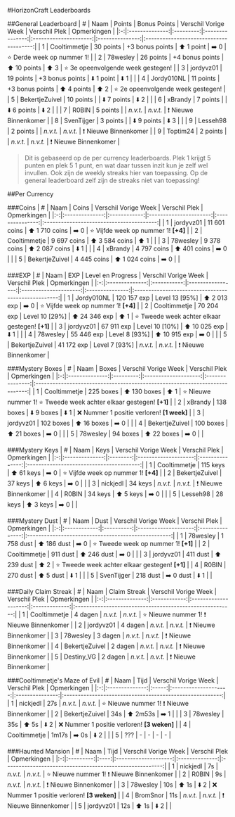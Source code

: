#HorizonCraft Leaderboards

##General Leaderboard
| # |      Naam      |   Points  |   Bonus Points  |  Verschil Vorige Week |  Verschil Plek  |               Opmerkingen              |
|:-:|:--------------:|:---------:|:---------------:|:---------------------:|:---------------:|:--------------------------------------:|
| 1 |  Cooltimmetje  | 30 points | +3 bonus points |   :arrow_up: 1 point  | :arrow_right: 0 |     :star: Derde week op nummer 1!    |
| 2 |    78wesley    | 26 points | +4 bonus points |  :arrow_up: 10 points |   :arrow_up: 3  | :star: 3e opeenvolgende week gestegen! |
| 3 |    jordyvz01   | 19 points | +3 bonus points |  :arrow_down: 1 point |  :arrow_down: 1 |                                        |
| 4 |   Jordy010NL   | 11 points | +3 bonus points |  :arrow_up: 4 points  |   :arrow_up: 2  | :star: 2e opeenvolgende week gestegen! |
| 5 | BekertjeZuivel | 10 points |                 | :arrow_down: 7 points |  :arrow_down: 2 |                                        |
| 6 |     xBrandy    |  7 points |                 | :arrow_down: 6 points |  :arrow_down: 2 |                                        |
| 7 |      R0BIN     |  5 points |                 |        *n.v.t.*       |     *n.v.t.*    |    :exclamation: Nieuwe Binnenkomer    |
| 8 |   SvenTijger   |  3 points |                 | :arrow_down: 9 points |  :arrow_down: 3 |                                        |
| 9 |    Lesseh98    |  2 points |                 |        *n.v.t.*       |     *n.v.t.*    |    :exclamation: Nieuwe Binnenkomer    |
| 9 |    Toptim24    |  2 points |                 |        *n.v.t.*       |     *n.v.t.*    |    :exclamation: Nieuwe Binnenkomer    |

> Dit is gebaseerd op de per currency leaderboards. 
> Plek 1 krijgt 5 punten en plek 5 1 punt, en wat daar tussen inzit kun je zelf wel invullen.
> Ook zijn de weekly streaks hier van toepassing. Op de general leaderboard zelf zijn de streaks niet van toepassing!

##Per Currency

###Coins
| # |      Naam      |     Coins    |  Verschil Vorige Week  |  Verschil Plek  |                Opmerkingen               |
|:-:|:--------------:|:------------:|:----------------------:|:---------------:|:----------------------------------------:|
| 1 |    jordyvz01   | 11 601 coins | :arrow_up: 1 710 coins | :arrow_right: 0 | :star: Vijfde week op nummer 1! **[+4]** |
| 2 |  Cooltimmetje  |  9 697 coins | :arrow_up: 3 584 coins |   :arrow_up: 1  |                                          |
| 3 |    78wesley    |  9 378 coins | :arrow_up: 2 087 coins |  :arrow_down: 1 |                                          |
| 4 |     xBrandy    |  4 797 coins |  :arrow_up: 401 coins  | :arrow_right: 0 |                                          |
| 5 | BekertjeZuivel |  4 445 coins | :arrow_up: 1 024 coins | :arrow_right: 0 |                                          |

###EXP
| # |      Naam      |     EXP     | Level en Progress |  Verschil Vorige Week |  Verschil Plek  |                     Opmerkingen                     |
|:-:|:--------------:|:-----------:|:-----------------:|:---------------------:|:---------------:|:---------------------------------------------------:|
| 1 |   Jordy010NL   | 120 157 exp |   Level 13 [95%]  |  :arrow_up: 2 013 exp | :arrow_right: 0 |       :star: Vijfde week op nummer 1! **[+4]**      |
| 2 |  Cooltimmetje  |  70 204 exp |   Level 10 [29%]  | :arrow_up: 24 346 exp |   :arrow_up: 1  | :star: Tweede week achter elkaar gestegen! **[+1]** |
| 3 |    jordyvz01   |  67 911 exp |   Level 10 [10%]  | :arrow_up: 10 025 exp |  :arrow_down: 1 |                                                     |
| 4 |    78wesley    |  55 446 exp |   Level 8 [93%]   | :arrow_up: 10 915 exp | :arrow_right: 0 |                                                     |
| 5 | BekertjeZuivel |  41 172 exp |   Level 7 [93%]   |        *n.v.t.*       |     *n.v.t.*    |           :exclamation: Nieuwe Binnenkomer          |

###Mystery Boxes
| # |      Naam      |   Boxes   | Verschil Vorige Week |  Verschil Plek  |                                 Opmerkingen                                 |
|:-:|:--------------:|:---------:|:--------------------:|:---------------:|:---------------------------------------------------------------------------:|
| 1 |  Cooltimmetje  | 225 boxes | :arrow_up: 130 boxes |   :arrow_up: 1  | :star: Nieuwe nummer 1! :star: Tweede week achter elkaar gestegen! **[+1]** |
| 2 |     xBrandy    | 138 boxes | :arrow_down: 9 boxes |  :arrow_down: 1 |                 :x: Nummer 1 positie verloren! **[1 week]**                 |
| 3 |    jordyvz01   | 102 boxes |  :arrow_up: 16 boxes | :arrow_right: 0 |                                                                             |
| 4 | BekertjeZuivel | 100 boxes |  :arrow_up: 21 boxes | :arrow_right: 0 |                                                                             |
| 5 |    78wesley    |  94 boxes |  :arrow_up: 22 boxes | :arrow_right: 0 |                                                                             |

###Mystery Keys
| # |      Naam      |   Keys   | Verschil Vorige Week |  Verschil Plek  |                Opmerkingen               |
|:-:|:--------------:|:--------:|:--------------------:|:---------------:|:----------------------------------------:|
| 1 |  Cooltimmetje  | 115 keys |  :arrow_up: 61 keys  | :arrow_right: 0 | :star: Vijfde week op nummer 1! **[+4]** |
| 2 | BekertjeZuivel |  37 keys |   :arrow_up: 6 keys  | :arrow_right: 0 |                                          |
| 3 |    nickjedl    |  34 keys |       *n.v.t.*       |     *n.v.t.*    |     :exclamation: Nieuwe Binnenkomer     |
| 4 |      R0BIN     |  34 keys |   :arrow_up: 5 keys  | :arrow_right: 0 |                                          |
| 5 |    Lesseh98    |  28 keys |   :arrow_up: 3 keys  | :arrow_right: 0 |                                          |

###Mystery Dust
| # |     Naam     |    Dust    | Verschil Vorige Week |  Verschil Plek  |                     Opmerkingen                     |
|:-:|:------------:|:----------:|:--------------------:|:---------------:|:---------------------------------------------------:|
| 1 |   78wesley   | 1 758 dust |  :arrow_up: 186 dust | :arrow_right: 0 |       :star: Tweede week op nummer 1! **[+1]**      |
| 2 | Cooltimmetje |  911 dust  |  :arrow_up: 246 dust | :arrow_right: 0 |                                                     |
| 3 |   jordyvz01  |  411 dust  |  :arrow_up: 239 dust |   :arrow_up: 2  | :star: Tweede week achter elkaar gestegen! **[+1]** |
| 4 |     R0BIN    |  270 dust  |   :arrow_up: 5 dust  |  :arrow_down: 1 |                                                     |
| 5 |  SvenTijger  |  218 dust  | :arrow_right: 0 dust |  :arrow_down: 1 |                                                     |

###Daily Claim Streak
| # |      Naam      | Claim Streak | Verschil Vorige Week | Verschil Plek |                        Opmerkingen                       |
|:-:|:--------------:|:------------:|:--------------------:|:-------------:|:--------------------------------------------------------:|
| 1 |  Cooltimmetje  |    4 dagen   |       *n.v.t.*       |    *n.v.t.*   | :star: Nieuwe nummer 1! :exclamation: Nieuwe Binnenkomer |
| 2 |    jordyvz01   |    4 dagen   |       *n.v.t.*       |    *n.v.t.*   |             :exclamation: Nieuwe Binnenkomer             |
| 3 |    78wesley    |    3 dagen   |       *n.v.t.*       |    *n.v.t.*   |             :exclamation: Nieuwe Binnenkomer             |
| 4 | BekertjeZuivel |    2 dagen   |       *n.v.t.*       |    *n.v.t.*   |             :exclamation: Nieuwe Binnenkomer             |
| 5 |   Destiny_VG   |    2 dagen   |       *n.v.t.*       |    *n.v.t.*   |             :exclamation: Nieuwe Binnenkomer             |

###Cooltimmetje's Maze of Evil
| # |      Naam      |  Tijd | Verschil Vorige Week |  Verschil Plek  |                        Opmerkingen                       |
|:-:|:--------------:|:-----:|:--------------------:|:---------------:|:--------------------------------------------------------:|
| 1 |    nickjedl    |  27s  |       *n.v.t.*       |     *n.v.t.*    | :star: Nieuwe nummer 1! :exclamation: Nieuwe Binnenkomer |
| 2 | BekertjeZuivel |  34s  |   :arrow_up: 2m53s   | :arrow_right: 1 |                                                          |
| 3 |    78wesley    |  35s  |     :arrow_up: 5s    |  :arrow_down: 2 |       :x: Nummer 1 positie verloren! **[3 weken]**       |
| 4 |  Cooltimmetje  | 1m17s |   :arrow_right: 0s   |  :arrow_down: 2 |                                                          |
| 5 |       ???      |   -   |           -          |        -        |                             -                            |

###Haunted Mansion
| # |    Naam   | Tijd | Verschil Vorige Week |  Verschil Plek |                        Opmerkingen                       |
|:-:|:---------:|:----:|:--------------------:|:--------------:|:--------------------------------------------------------:|
| 1 |  nickjedl |  7s  |       *n.v.t.*       |    *n.v.t.*    | :star: Nieuwe nummer 1! :exclamation: Nieuwe Binnenkomer |
| 2 |   R0BlN   |  9s  |       *n.v.t.*       |    *n.v.t.*    |             :exclamation: Nieuwe Binnenkomer             |
| 3 |  78wesley |  10s |     :arrow_up: 1s    | :arrow_down: 2 |       :x: Nummer 1 positie verloren! **[3 weken]**       |
| 4 |  BromSnor |  11s |       *n.v.t.*       |    *n.v.t.*    |             :exclamation: Nieuwe Binnenkomer             |
| 5 | jordyvz01 |  12s |     :arrow_up: 1s    | :arrow_down: 2 |                                                          |
